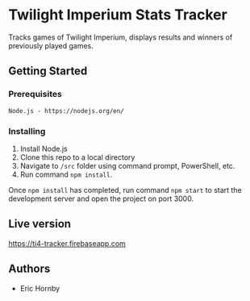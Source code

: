 # Twilight Imperium Stats Tracker
Tracks games of Twilight Imperium, displays results and winners of previously played games.

## Getting Started

### Prerequisites

`Node.js - https://nodejs.org/en/`

### Installing

1. Install Node.js
2. Clone this repo to a local directory
3. Navigate to `/src` folder using command prompt, PowerShell, etc.
4. Run command `npm install`.

Once `npm install` has completed, run command `npm start` to start the development server and open the project on port 3000.

## Live version

https://ti4-tracker.firebaseapp.com

## Authors

- Eric Hornby
